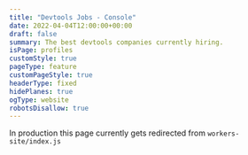 ```yaml
---
title: "Devtools Jobs - Console"
date: 2022-04-04T12:00:00+00:00
draft: false
summary: The best devtools companies currently hiring.
isPage: profiles
customStyle: true
pageType: feature
customPageStyle: true
headerType: fixed
hidePlanes: true
ogType: website
robotsDisallow: true
---
```


In production this page currently gets redirected from `workers-site/index.js`
